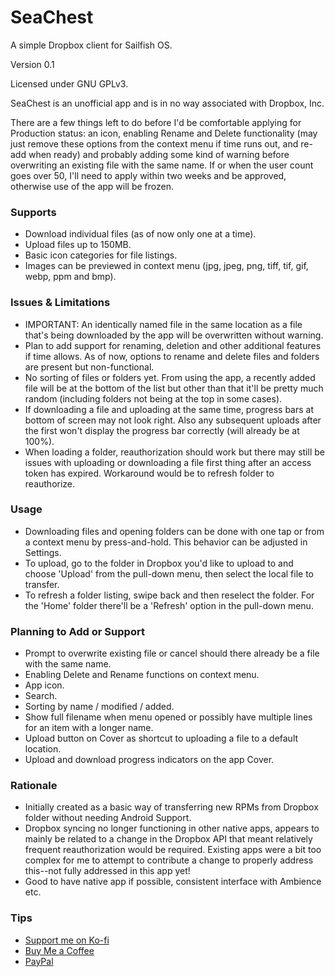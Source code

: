 # SeaChest
A simple Dropbox client for Sailfish OS.

Version 0.1

Licensed under GNU GPLv3.

SeaChest is an unofficial app and is in no way associated with Dropbox, Inc.

There are a few things left to do before I'd be comfortable applying for Production status: an icon, enabling Rename and Delete functionality (may just remove these options from the context menu if time runs out, and re-add when ready) and probably adding some kind of warning before overwriting an existing file with the same name. If or when the user count goes over 50, I'll need to apply within two weeks and be approved, otherwise use of the app will be frozen.

<h3>Supports</h3>

- Download individual files (as of now only one at a time).
- Upload files up to 150MB.
- Basic icon categories for file listings.
- Images can be previewed in context menu (jpg, jpeg, png, tiff, tif, gif, webp, ppm and bmp).

<h3>Issues & Limitations</h3>

- IMPORTANT: An identically named file in the same location as a file that's being downloaded by the app will be overwritten without warning.
- Plan to add support for renaming, deletion and other additional features if time allows. As of now, options to rename and delete files and folders are present but non-functional.
- No sorting of files or folders yet. From using the app, a recently added file will be at the bottom of the list but other than that it'll be pretty much random (including folders not being at the top in some cases).
- If downloading a file and uploading at the same time, progress bars at bottom of screen may not look right. Also any subsequent uploads after the first won't display the progress bar correctly (will already be at 100%).
- When loading a folder, reauthorization should work but there may still be issues with uploading or downloading a file first thing after an access token has expired. Workaround would be to refresh folder to reauthorize.

<h3>Usage</h3>

- Downloading files and opening folders can be done with one tap or from a context menu by press-and-hold. This behavior can be adjusted in Settings.
- To upload, go to the folder in Dropbox you'd like to upload to and choose 'Upload' from the pull-down menu, then select the local file to transfer.
- To refresh a folder listing, swipe back and then reselect the folder. For the 'Home' folder there'll be a 'Refresh' option in the pull-down menu.

<h3>Planning to Add or Support</h3>

- Prompt to overwrite existing file or cancel should there already be a file with the same name.
- Enabling Delete and Rename functions on context menu.
- App icon.
- Search.
- Sorting by name / modified / added.
- Show full filename when menu opened or possibly have multiple lines for an item with a longer name.
- Upload button on Cover as shortcut to uploading a file to a default location.
- Upload and download progress indicators on the app Cover.

<h3>Rationale</h3>

- Initially created as a basic way of transferring new RPMs from Dropbox folder without needing Android Support.
- Dropbox syncing no longer functioning in other native apps, appears to mainly be related to a change in the Dropbox API that meant relatively frequent reauthorization would be required. Existing apps were a bit too complex for me to attempt to contribute a change to properly address this--not fully addressed in this app yet!
- Good to have native app if possible, consistent interface with Ambience etc.

<h3>Tips</h3>

- <a href="https://ko-fi.com/mjebdev">Support me on Ko-fi</a>
- <a href="https://buymeacoffee.com/mjebdev">Buy Me a Coffee</a>
- <a href="https://paypal.me/mjebdev">PayPal</a>
